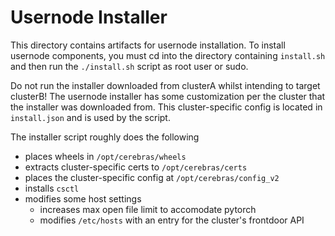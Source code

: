 # Usernode Installer

This directory contains artifacts for usernode installation. To install usernode
components, you must cd into the directory containing `install.sh` and then
run the `./install.sh` script as root user or sudo.

Do not run the installer downloaded from clusterA whilst intending to target
clusterB! The usernode installer has some customization per the cluster that
the installer was downloaded from. This cluster-specific config is located in
`install.json` and is used by the script.

The installer script roughly does the following
- places wheels in `/opt/cerebras/wheels`
- extracts cluster-specific certs to `/opt/cerebras/certs`
- places the cluster-specific config at `/opt/cerebras/config_v2`
- installs `csctl`
- modifies some host settings
  - increases max open file limit to accomodate pytorch
  - modifies `/etc/hosts` with an entry for the cluster's frontdoor API
